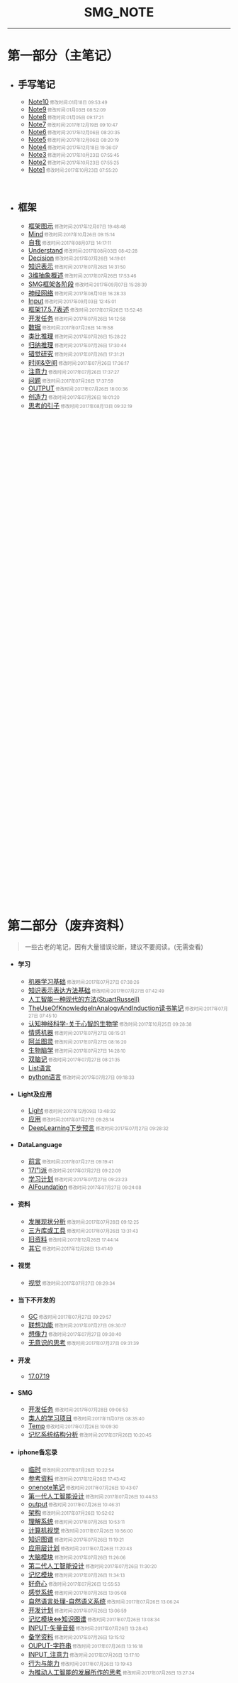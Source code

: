 #  <center>SMG_NOTE</center>

***

# 第一部分（主笔记）

- ## 手写笔记

  - [Note10](手写笔记/Note10.md)<font size="1" color="#888888"> 修改时间:01月18日 09:53:49</font>
  - [Note9](手写笔记/Note9.md)<font size="1" color="#888888"> 修改时间:01月03日 08:52:09</font>
  - [Note8](手写笔记/Note8.md)<font size="1" color="#888888"> 修改时间:01月05日 09:17:21</font>
  - [Note7](手写笔记/Note7.md)<font size="1" color="#888888"> 修改时间:2017年12月19日 09:10:47</font>
  - [Note6](手写笔记/Note6.md)<font size="1" color="#888888"> 修改时间:2017年12月06日 08:20:35</font>
  - [Note5](手写笔记/Note5.md)<font size="1" color="#888888"> 修改时间:2017年12月06日 08:20:19</font>
  - [Note4](手写笔记/Note4.md)<font size="1" color="#888888"> 修改时间:2017年12月18日 19:36:07</font>
  - [Note3](手写笔记/Note3.md)<font size="1" color="#888888"> 修改时间:2017年10月23日 07:55:45</font>
  - [Note2](手写笔记/Note2.md)<font size="1" color="#888888"> 修改时间:2017年10月23日 07:55:25</font>
  - [Note1](手写笔记/Note1.md)<font size="1" color="#888888"> 修改时间:2017年10月23日 07:55:20</font>

  ​

- ## 框架

  * [框架图示](框架/框架图示.md)<font size="1" color="#888888"> 修改时间:2017年12月07日 19:48:48</font>
  * [Mind](框架/Mind.md)<font size="1" color="#888888"> 修改时间:2017年10月26日 09:15:14</font>
  * [自我](框架/自我.md)<font size="1" color="#888888"> 修改时间:2017年08月07日 14:17:11</font>
  * [Understand](框架/Understand.md)<font size="1" color="#888888"> 修改时间:2017年08月03日 08:42:28</font>
  * [Decision](框架/Decision.md)<font size="1" color="#888888"> 修改时间:2017年07月26日 14:19:01</font>
  * [知识表示](框架/知识表示.md)<font size="1" color="#888888"> 修改时间:2017年07月26日 14:31:50</font>
  * [3维抽象概述](框架/3维抽象概述.md)<font size="1" color="#888888"> 修改时间:2017年07月26日 17:53:46</font>
  * [SMG框架各阶段](框架/SMG框架各阶段.md)<font size="1" color="#888888"> 修改时间:2017年09月07日 15:28:39</font>
  * [神经网络](框架/神经网络.md)<font size="1" color="#888888"> 修改时间:2017年08月10日 16:28:33</font>
  * [Input](框架/Input.md)<font size="1" color="#888888"> 修改时间:2017年09月03日 12:45:01</font>
  * [框架17.5.7表述](框架/框架17.5.7表述.md)<font size="1" color="#888888"> 修改时间:2017年07月26日 13:52:48</font>
  * [开发任务](框架/开发任务.md)<font size="1" color="#888888"> 修改时间:2017年07月26日 14:12:58</font>
  * [数据](框架/数据.md)<font size="1" color="#888888"> 修改时间:2017年07月26日 14:19:58</font>
  * [类比推理](框架/类比推理.md)<font size="1" color="#888888"> 修改时间:2017年07月26日 15:28:22</font>
  * [归纳推理](框架/归纳推理.md)<font size="1" color="#888888"> 修改时间:2017年07月26日 17:30:44</font>
  * [错觉研究](框架/错觉研究.md)<font size="1" color="#888888"> 修改时间:2017年07月26日 17:31:21</font>
  * [时间&空间](框架/时间&空间.md)<font size="1" color="#888888"> 修改时间:2017年07月26日 17:36:17</font>
  * [注意力](框架/注意力.md)<font size="1" color="#888888"> 修改时间:2017年07月26日 17:37:27</font>
  * [问题](框架/问题.md)<font size="1" color="#888888"> 修改时间:2017年07月26日 17:37:59</font>
  * [OUTPUT](框架/OUTPUT.md)<font size="1" color="#888888"> 修改时间:2017年07月26日 18:00:36</font>
  * [创造力](框架/创造力.md)<font size="1" color="#888888"> 修改时间:2017年07月26日 18:01:20</font>
  * [思考的引子](框架/思考的引子.md)<font size="1" color="#888888"> 修改时间:2017年08月13日 09:32:19</font>





































  ​
<br><br><br><br><br><br><br><br><br><br><br><br><br><br><br><br>
<br><br><br><br><br><br><br><br><br><br><br><br><br><br><br><br>
<br><br><br><br><br><br><br><br><br><br><br><br><br><br><br><br>
<br><br><br><br><br><br><br><br><br><br><br><br><br><br><br><br>







































# 第二部分（废弃资料）

> 一些古老的笔记，因有大量错误论断，建议不要阅读。(无需查看)

- #### 学习

  * [机器学习基础](学习/机器学习基础.md)<font size="1" color="#888888"> 修改时间:2017年07月27日 07:38:26</font>
  * [知识表示表达方法基础](学习/知识表示表达方法基础.md)<font size="1" color="#888888"> 修改时间:2017年07月27日 07:42:49</font>
  * [人工智能一种现代的方法(StuartRussell)](学习/人工智能一种现代的方法(StuartRussell).md)
  * [TheUseOfKnowledgeInAnalogyAndInduction读书笔记](学习/TheUseOfKnowledgeInAnalogyAndInduction读书笔记.md)<font size="1" color="#888888"> 修改时间:2017年07月27日 07:45:10</font>
  * [认知神经科学-关于心智的生物学](学习/认知神经科学-关于心智的生物学.md)<font size="1" color="#888888"> 修改时间:2017年10月25日 09:28:38</font>
  * [情感机器](学习/情感机器.md)<font size="1" color="#888888"> 修改时间:2017年07月27日 08:15:31</font>
  * [阿兰图灵](学习/阿兰图灵.md)<font size="1" color="#888888"> 修改时间:2017年07月27日 08:16:20</font>
  * [生物脑学](学习/生物脑学.md)<font size="1" color="#888888"> 修改时间:2017年07月27日 14:28:10</font>
  * [双脑记](学习/双脑记.md)<font size="1" color="#888888"> 修改时间:2017年07月27日 08:21:35</font>
  * [List语言](学习/List语言.md)
  * [python语言](学习/python语言.md)<font size="1" color="#888888"> 修改时间:2017年07月27日 09:18:33</font>

- #### Light及应用

  * [Light](Light及应用/Light.md)<font size="1" color="#888888"> 修改时间:2017年12月09日 13:48:32</font>
  * [应用](Light及应用/应用.md)<font size="1" color="#888888"> 修改时间:2017年07月27日 09:28:14</font>
  * [DeepLearning下步预言](Light及应用/DeepLearning下步预言.md)<font size="1" color="#888888"> 修改时间:2017年07月27日 09:28:32</font>

- #### DataLanguage

  * [前言](DataLanguage/前言.md)<font size="1" color="#888888"> 修改时间:2017年07月27日 09:19:41</font>
  * [17门派](DataLanguage/17门派.md)<font size="1" color="#888888"> 修改时间:2017年07月27日 09:22:09</font>
  * [学习计划](DataLanguage/学习计划.md)<font size="1" color="#888888"> 修改时间:2017年07月27日 09:23:23</font>
  * [AIFoundation](DataLanguage/AIFoundation.md)<font size="1" color="#888888"> 修改时间:2017年07月27日 09:24:08</font>

- #### 资料

  * [发展现状分析](资料/发展现状分析.md)<font size="1" color="#888888"> 修改时间:2017年07月28日 09:12:25</font>
  * [三方库或工具](资料/三方库或工具.md)<font size="1" color="#888888"> 修改时间:2017年07月26日 13:31:43</font>
  * [旧资料](资料/旧资料.md)<font size="1" color="#888888"> 修改时间:2017年12月26日 17:44:14</font>
  * [其它](资料/其它.md)<font size="1" color="#888888"> 修改时间:2017年12月28日 13:41:49</font>

- #### 视觉

  * [视觉](视觉/视觉.md)<font size="1" color="#888888"> 修改时间:2017年07月27日 09:29:34</font>

- #### 当下不开发的

  * [GC](当下不开发的/GC.md)<font size="1" color="#888888"> 修改时间:2017年07月27日 09:29:57</font>
  * [联想功能](当下不开发的/联想功能.md)<font size="1" color="#888888"> 修改时间:2017年07月27日 09:30:17</font>
  * [想像力](当下不开发的/想像力.md)<font size="1" color="#888888"> 修改时间:2017年07月27日 09:30:40</font>
  * [无意识的思考](当下不开发的/无意识的思考.md)<font size="1" color="#888888"> 修改时间:2017年07月27日 09:31:39</font>

- #### 开发

  * [17.07.19](开发/17.07.19.md)

- #### SMG

  * [开发任务](SMG/开发任务.md) <font size="1" color="#888888"> 修改时间:2017年07月28日 09:06:53</font>
  * [类人的学习项目](SMG/类人的学习项目.md)<font size="1" color="#888888"> 修改时间:2017年11月07日 08:35:40</font>
  * [Temp](SMG/Temp.md)<font size="1" color="#888888"> 修改时间:2017年07月26日 10:09:30</font>
  * [记忆系统结构分析](SMG/记忆系统结构分析.md)<font size="1" color="#888888"> 修改时间:2017年07月26日 10:20:45</font>

- #### iphone备忘录

  * [临时](iphone备忘录/临时.md)<font size="1" color="#888888"> 修改时间:2017年07月26日 10:22:54</font>
  * [参考资料](iphone备忘录/参考资料.md)<font size="1" color="#888888"> 修改时间:2017年12月26日 17:43:42</font>
  * [onenote笔记](iphone备忘录/onenote笔记.md)<font size="1" color="#888888"> 修改时间:2017年07月26日 10:43:07</font>
  * [第一代人工智能设计](iphone备忘录/第一代人工智能设计.md)<font size="1" color="#888888"> 修改时间:2017年07月26日 10:44:53</font>
  * [output](iphone备忘录/output.md)<font size="1" color="#888888"> 修改时间:2017年07月26日 10:46:31</font>
  * [架构](iphone备忘录/架构.md)<font size="1" color="#888888"> 修改时间:2017年07月26日 10:52:02</font>
  * [理解系统](iphone备忘录/理解系统.md)<font size="1" color="#888888"> 修改时间:2017年07月26日 10:53:11</font>
  * [计算机视觉](iphone备忘录/计算机视觉.md)<font size="1" color="#888888"> 修改时间:2017年07月26日 10:56:00</font>
  * [知识图谱](iphone备忘录/知识图谱.md)<font size="1" color="#888888"> 修改时间:2017年07月26日 11:19:21</font>
  * [应用层计划](iphone备忘录/应用层计划.md)<font size="1" color="#888888"> 修改时间:2017年07月26日 11:20:43</font>
  * [大脑模块](iphone备忘录/大脑模块.md)<font size="1" color="#888888"> 修改时间:2017年07月26日 11:26:06</font>
  * [第二代人工智能设计](iphone备忘录/第二代人工智能设计.md)<font size="1" color="#888888"> 修改时间:2017年07月26日 11:30:20</font>
  * [记忆模块](iphone备忘录/记忆模块.md)<font size="1" color="#888888"> 修改时间:2017年07月26日 11:34:13</font>
  * [好奇心](iphone备忘录/好奇心.md)<font size="1" color="#888888"> 修改时间:2017年07月26日 12:55:53</font>
  * [感觉系统](iphone备忘录/感觉系统.md)<font size="1" color="#888888"> 修改时间:2017年07月26日 13:05:08</font>
  * [自然语言处理-自然语义系统](iphone备忘录/自然语言处理-自然语义系统.md)<font size="1" color="#888888"> 修改时间:2017年07月26日 13:06:24</font>
  * [开发计划](iphone备忘录/开发计划.md)<font size="1" color="#888888"> 修改时间:2017年07月26日 13:06:59</font>
  * [记忆模块<=>知识图谱](iphone备忘录/记忆模块<=>知识图谱.md)<font size="1" color="#888888"> 修改时间:2017年07月26日 13:08:34</font>
  * [INPUT-矢量音频](iphone备忘录/INPUT-矢量音频.md)<font size="1" color="#888888"> 修改时间:2017年07月26日 13:28:43</font>
  * [备学资料](iphone备忘录/备学资料.md)<font size="1" color="#888888"> 修改时间:2017年07月26日 13:15:12</font>
  * [OUPUT-字符串](iphone备忘录/OUPUT-字符串.md)<font size="1" color="#888888"> 修改时间:2017年07月26日 13:16:18</font>
  * [INPUT_注意力](iphone备忘录/INPUT_注意力.md)<font size="1" color="#888888"> 修改时间:2017年07月26日 13:17:10</font>
  * [行为与能力](iphone备忘录/行为与能力.md)<font size="1" color="#888888"> 修改时间:2017年07月26日 13:19:43</font>
  * [为推动人工智能的发展所作的思考](iphone备忘录/为推动人工智能的发展所作的思考.md)<font size="1" color="#888888"> 修改时间:2017年07月26日 13:27:34</font>


































